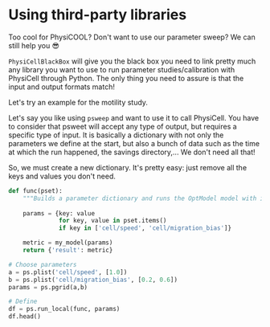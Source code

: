 # Using third-party libraries

Too cool for PhysiCOOL? Don't want to use our parameter sweep? We can still help you 😎

`PhysiCellBlackBox` will give you the black box you need to link pretty much any library you want to use to run parameter studies/calibration with PhysiCell through Python. The only thing you need to assure is that the input and output formats match!

Let's try an example for the motility study.

Let's say you like using `psweep` and want to use it to call PhysiCell. You have to consider that psweet will accept any type of output, but requires a specific type of input. It is basically a dictionary with not only the parameters we define at the start, but also a bunch of data such as the time at which the run happened, the savings directory,... We don't need all that!

So, we must create a new dictionary. It's pretty easy: just remove all the keys and values you don't need.

```python
def func(pset): 
    """Builds a parameter dictionary and runs the OptModel model with it."""
    
    params = {key: value
              for key, value in pset.items()
              if key in ['cell/speed', 'cell/migration_bias']}

    metric = my_model(params)
    return {'result': metric}

# Choose parameters
a = ps.plist('cell/speed', [1.0])
b = ps.plist('cell/migration_bias', [0.2, 0.6])
params = ps.pgrid(a,b)

# Define 
df = ps.run_local(func, params)
df.head()
```